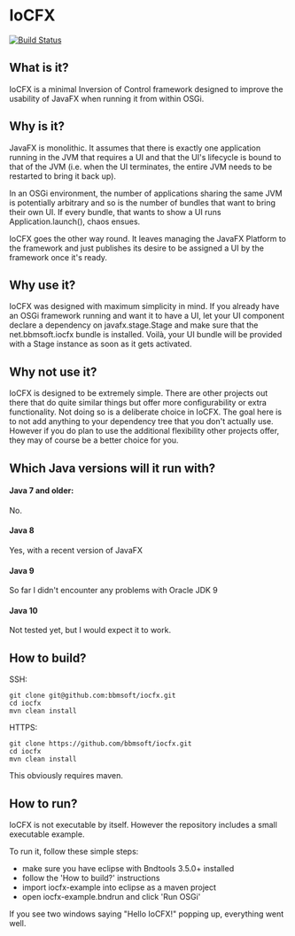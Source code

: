 # IoCFX

[![Build Status](https://travis-ci.org/bbmsoft/iocfx.svg?branch=develop)](https://travis-ci.org/bbmsoft/iocfx)

## What is it?

IoCFX is a minimal Inversion of Control framework designed to improve the usability of JavaFX when running it from within OSGi.

## Why is it?

JavaFX is monolithic. It assumes that there is exactly one application running in the JVM that requires a UI and that the UI's lifecycle is bound to that of the JVM (i.e. when the UI terminates, the entire JVM needs to be restarted to bring it back up).

In an OSGi environment, the number of applications sharing the same JVM is potentially arbitrary and so is the number of bundles that want to bring their own UI. If every bundle, that wants to show a UI runs Application.launch(), chaos ensues.

IoCFX goes the other way round. It leaves managing the JavaFX Platform to the framework and just publishes its desire to be assigned a UI by the framework once it's ready.

## Why use it?

IoCFX was designed with maximum simplicity in mind. If you already have an OSGi framework running and want it to have a UI, let your UI component declare a dependency on javafx.stage.Stage and make sure that the net.bbmsoft.iocfx bundle is installed. Voilà, your UI bundle will be provided with a Stage instance as soon as it gets activated.

## Why not use it?

IoCFX is designed to be extremely simple. There are other projects out there that do quite similar things but offer more configurability or extra functionality. Not doing so is a deliberate choice in IoCFX. The goal here is to not add anything to your dependency tree that you don't actually use.
However if you do plan to use the additional flexibility other projects offer, they may of course be a better choice for you.

## Which Java versions will it run with?

#### Java 7 and older:

No.

#### Java 8

Yes, with a recent version of JavaFX

#### Java 9

So far I didn't encounter any problems with Oracle JDK 9

#### Java 10

Not tested yet, but I would expect it to work.

## How to build?

SSH:
```
git clone git@github.com:bbmsoft/iocfx.git
cd iocfx
mvn clean install
```

HTTPS:
```
git clone https://github.com/bbmsoft/iocfx.git
cd iocfx
mvn clean install
```

This obviously requires maven.

## How to run?

IoCFX is not executable by itself. However the repository includes a small executable example.

To run it, follow these simple steps:

 - make sure you have eclipse with Bndtools 3.5.0+ installed
 - follow the 'How to build?' instructions
 - import iocfx-example into eclipse as a maven project
 - open iocfx-example.bndrun and click 'Run OSGi'

If you see two windows saying "Hello IoCFX!" popping up, everything went well.
